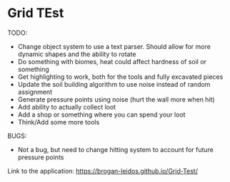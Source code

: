 # Grid TEst

TODO:
 - Change object system to use a text parser. Should allow for more dynamic shapes and the ability to rotate
 - Do something with biomes, heat could affect hardness of soil or something
 - Get highlighting to work, both for the tools and fully excavated pieces
 - Update the soil building algorithm to use noise instead of random assignment
  - Generate pressure points using noise (hurt the wall more when hit)
 - Add ability to actually collect loot
 - Add a shop or something where you can spend your loot
 - Think/Add some more tools

BUGS:
 - Not a bug, but need to change hitting system to account for future pressure points



Link to the application:
https://brogan-leidos.github.io/Grid-Test/
